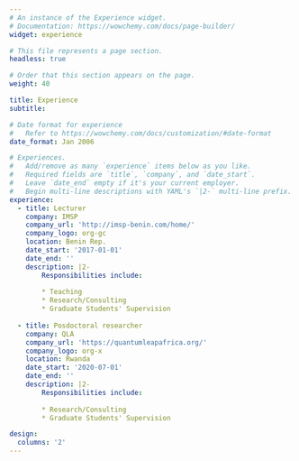 ```yaml
---
# An instance of the Experience widget.
# Documentation: https://wowchemy.com/docs/page-builder/
widget: experience

# This file represents a page section.
headless: true

# Order that this section appears on the page.
weight: 40

title: Experience
subtitle:

# Date format for experience
#   Refer to https://wowchemy.com/docs/customization/#date-format
date_format: Jan 2006

# Experiences.
#   Add/remove as many `experience` items below as you like.
#   Required fields are `title`, `company`, and `date_start`.
#   Leave `date_end` empty if it's your current employer.
#   Begin multi-line descriptions with YAML's `|2-` multi-line prefix.
experience:
  - title: Lecturer 
    company: IMSP
    company_url: 'http://imsp-benin.com/home/'
    company_logo: org-gc
    location: Benin Rep.
    date_start: '2017-01-01'
    date_end: ''
    description: |2-
        Responsibilities include:
        
        * Teaching
        * Research/Consulting
        * Graduate Students' Supervision
        
  - title: Posdoctoral researcher
    company: QLA
    company_url: 'https://quantumleapafrica.org/'
    company_logo: org-x
    location: Rwanda
    date_start: '2020-07-01'
    date_end: ''
    description: |2-
        Responsibilities include:
        
        * Research/Consulting
        * Graduate Students' Supervision

design:
  columns: '2'
---
```

